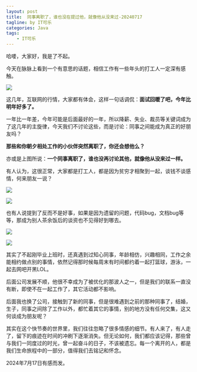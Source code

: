 ```yaml
---
layout: post
title:  同事离职了，谁也没在提过他，就像他从没来过-20240717
tagline: by IT可乐
categories: Java
tags: 
    - IT可乐
---
```


哈喽，大家好，我是了不起。 

今天在脉脉上看到一个有意思的话题，相信工作有一些年头的打工人一定深有感触。

<!--more-->



![](http://www.javanorth.cn/assets/images/2024/itcoke/0717/01.png)

这几年，互联网的行情，大家都有体会，这样一句话调侃：**面试回暖了吧，今年比明年好多了。**

一年比一年差，今年可能是后面最好的一年，所以降薪、失业、裁员等关键词成为了这几年的主旋律，今天我们不讨论这些，而是讨论：同事之间能成为真正的好朋友吗？

**那些和你朝夕相处工作的小伙伴突然离职了，你还会想他么？**

亦或是上图所说：**一个同事离职了，谁也没再讨论其他，就像他从没来过一样。**

有人认为，这很正常，大家都是打工人，都是因为贫穷才相聚到一起，谈钱不谈感情，何来朋友一说？

![](http://www.javanorth.cn/assets/images/2024/itcoke/0717/02.png)

![](http://www.javanorth.cn/assets/images/2024/itcoke/0717/03.png)



也有人说提到了反而不是好事，如果是因为遗留的问题，代码bug，文档bug等等，那成为别人茶余饭后的谈资也不见得好到哪去。

![](http://www.javanorth.cn/assets/images/2024/itcoke/0717/04.png)

![](http://www.javanorth.cn/assets/images/2024/itcoke/0717/05.png)

其实了不起刚毕业上班时，还真遇到过知心同事，年龄相仿，兴趣相同，工作之余能相约做点别的事情，依然记得那时候每周末有时间都约着一起打篮球，游泳，一起去网吧开黑LOL。

后面公司发展不顺，他很不幸成为了被优化的那波人之一，但是我们的联系一直没有断，即使不在一起工作了，其它活动都不影响。

后面我也换了公司，接触到了新的同事，但是很难遇到之前的那种同事了，结婚，生子，同事之间除了工作以外，都忙着其它的事情，别的地方没有任何交集，这又何谈成为朋友呢？

其实在这个快节奏的世界里，我们往往忽略了很多情感的细节。有人来了，有人走了，留下的痕迹在时间的冲刷下逐渐消失。但无论如何，我们都应该记得，那些曾与我们一同度过的时光，曾一起奋斗的日子，不该被遗忘。每一个离开的人，都是我们生命旅程中的一部分，值得我们去铭记和怀念。

2024年7月17日有感而发。
